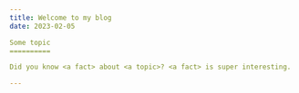 ```yaml
---
title: Welcome to my blog
date: 2023-02-05

Some topic
==========

Did you know <a fact> about <a topic>? <a fact> is super interesting.

---
```



